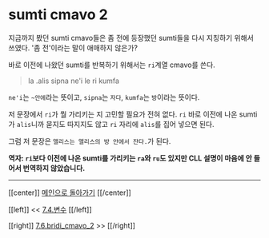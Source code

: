 # sumti cmavo 2

지금까지 봤던 sumti cmavo들은 좀 전에 등장했던 sumti들을 다시 지칭하기 위해서 쓰였다. '좀 전'이라는 말이 애매하지 않은가?

바로 이전에 나왔던 sumti를 반복하기 위해서는 `ri`계열 cmavo를 쓴다.

> la .alis sipna ne'i le ri kumfa

`ne'i`는 `~안에`라는 뜻이고, `sipna`는 `자다`, `kumfa`는 `방`이라는 뜻이다.

저 문장에서 `ri`가 뭘 가리키는 지 고민할 필요가 전혀 없다. `ri` 바로 이전에 나온 sumti가 `alis`니까 묻지도 따지지도 않고 `ri` 자리에 `alis`를 집어 넣으면 된다.

그럼 저 문장은 `앨리스는 앨리스의 방 안에서 잔다.`가 된다.

**역자: `ri`보다 이전에 나온 sumti를 가리키는 `ra`와 `ru`도 있지만 CLL 설명이 마음에 안 들어서 번역하지 않았습니다.**

---

[[center]]
[메인으로 돌아가기](index.html)
[[/center]]

[[left]]
<< [7.4.변수](07_04_변수.html)
[[/left]]

[[right]]
[7.6.bridi_cmavo_2](07_06_bridi_cmavo_2.html) >>
[[/right]]